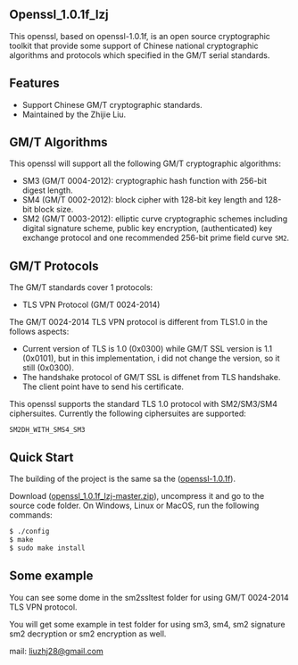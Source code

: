 ## Openssl_1.0.1f_lzj 


This openssl, based on openssl-1.0.1f, is an open source cryptographic toolkit that provide some support of Chinese national cryptographic algorithms and protocols which specified in the GM/T serial standards.


## Features

 - Support Chinese GM/T cryptographic standards.
 - Maintained by the Zhijie Liu. 

## GM/T Algorithms

This openssl will support all the following GM/T cryptographic algorithms:

 - SM3 (GM/T 0004-2012): cryptographic hash function with 256-bit digest length.
 - SM4 (GM/T 0002-2012): block cipher with 128-bit key length and 128-bit block size.
 - SM2 (GM/T 0003-2012): elliptic curve cryptographic schemes including digital signature scheme, public key encryption, (authenticated) key exchange protocol and one recommended 256-bit prime field curve `SM2`.

## GM/T Protocols

The GM/T standards cover 1 protocols:

 - TLS VPN Protocol  (GM/T 0024-2014)

The GM/T 0024-2014 TLS VPN protocol is different from TLS1.0 in the follows aspects:

 - Current version of TLS is 1.0 (0x0300) while GM/T SSL version is 1.1 (0x0101), but in this implementation, i did not change the version, so it still (0x0300).
 - The handshake protocol of GM/T SSL is diffenet from TLS handshake. The client point have to send his certificate. 


This openssl supports the standard TLS 1.0 protocol with SM2/SM3/SM4 ciphersuites. Currently the following ciphersuites are supported:

```
SM2DH_WITH_SMS4_SM3
```

## Quick Start

The building of the project is the same sa the ([openssl-1.0.1f](https://www.openssl.org/source/old/1.0.1/)).

Download ([openssl_1.0.1f_lzj-master.zip](https://github.com/lzj2015/openssl_1.0.1f_lzj.git)), uncompress it and go to the source code folder. On Windows, Linux or MacOS, run the following commands:

 ```sh
 $ ./config
 $ make
 $ sudo make install
 ```
 
## Some example
You can see some dome in the sm2ssltest folder for using GM/T 0024-2014 TLS VPN protocol.

You will get some example in test folder for using sm3, sm4, sm2 signature sm2 decryption or sm2 encryption as well.



mail: liuzhj28@gmail.com
